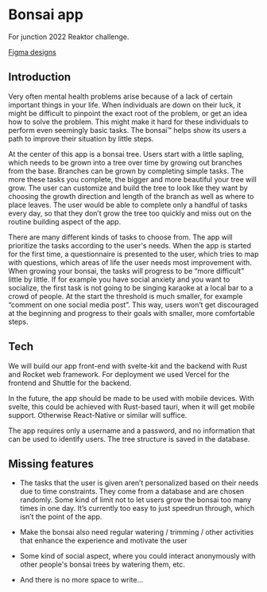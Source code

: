 # Bonsai app

For junction 2022 Reaktor challenge.

[Figma designs](https://www.figma.com/file/ny3EfB1YcIUWtRSUBPG1TF/Mental-Health-Bonsai?node-id=0%3A1)

## Introduction

Very often mental health problems arise because of a lack of certain important things in your life. When individuals are down on their luck, it might be difficult to pinpoint the exact root of the problem, or get an idea how to solve the problem. This might make it hard for these individuals to perform even seemingly basic tasks. The bonsai™️ helps show its users a path to improve their situation by little steps.

At the center of this app is a bonsai tree. Users start with a little sapling, which needs to be grown into a tree over time by growing out branches from the base. Branches can be grown by completing simple tasks. The more these tasks you complete, the bigger and more beautiful your tree will grow. The user can customize and build the tree to look like they want by choosing the growth direction and length of the branch as well as where to place leaves. The user would be able to complete only a handful of tasks every day, so that they don’t grow the tree too quickly and miss out on the routine building aspect of the app.

There are many different kinds of tasks to choose from. The app will prioritize the tasks according to the user's needs. When the app is started for the first time, a questionnaire is presented to the user, which tries to map with questions, which areas of life the user needs most improvement with. When growing your bonsai, the tasks will progress to be “more difficult” little by little. If for example you have social anxiety and you want to socialize, the first task is not  going to be singing karaoke at a local bar to a crowd of people. At the start the threshold is much smaller, for example “comment on one social media post”. This way, users won’t get discouraged at the beginning and progress to their goals with smaller, more comfortable steps.

## Tech

We will build our app front-end with svelte-kit and the backend with Rust and Rocket web framework. For deployment we used Vercel for the frontend and Shuttle for the backend.

In the future, the app should be made to be used with mobile devices. With svelte, this could be achieved with Rust-based tauri, when it will get mobile support. Otherwise React-Native or similar will suffice.

The app requires only a username and a password, and no information that can be used to identify users. The tree structure is saved in the database.

## Missing features

- The tasks that the user is given aren’t personalized based on their needs due to time constraints. They come from a database and are chosen randomly.
Some kind of limit not to let users grow the bonsai too many times in one day. It’s currently too easy to just speedrun through, which isn’t the point of the app.

- Make the bonsai also need regular watering / trimming / other activities that enhance the experience and motivate the user

- Some kind of social aspect, where you could interact anonymously with other people's bonsai trees by watering them, etc.

- And there is no more space to write... 
